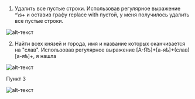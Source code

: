 1. Удалить все пустые строки. Использовав регулярное выражение ^\s+ и оставив графу replace with пустой, у меня получилось удалить все пустые строки.

![alt-текст](https://raw.githubusercontent.com/linapilipchuk/result.txt/master/пункт%201.1.png)

2. Найти всех князей и города, имя и название которых оканчивается на "слав". Использовав регулярное выражение [А-ЯѢ]+[а-яѣ]+(слав)[а-яѣ]+, я нашла 

![alt-текст](https://raw.githubusercontent.com/linapilipchuk/result.txt/master/кньзья%202.png)

Пункт 3 

![alt-текст](https://raw.githubusercontent.com/linapilipchuk/result.txt/master/Новгород%201.png)
